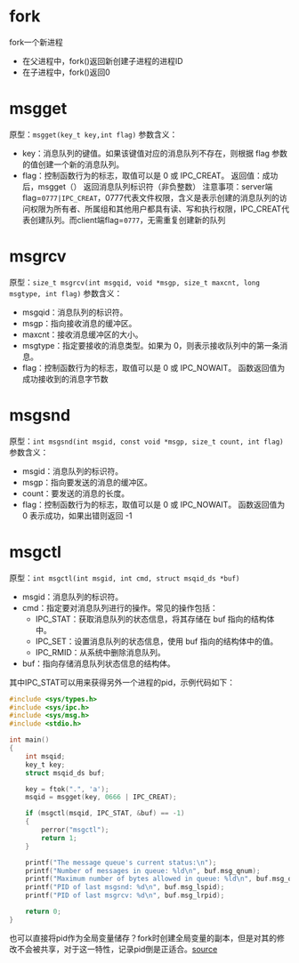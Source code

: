 # fork
fork一个新进程
* 在父进程中，fork()返回新创建子进程的进程ID
* 在子进程中，fork()返回0


# msgget
原型：`msgget(key_t key,int flag)`
参数含义：
* key：消息队列的键值。如果该键值对应的消息队列不存在，则根据 flag 参数的值创建一个新的消息队列。
* flag：控制函数行为的标志，取值可以是 0 或 IPC_CREAT。
返回值：成功后，msgget（） 返回消息队列标识符（非负整数）
注意事项：server端flag=`0777|IPC_CREAT`，0777代表文件权限，含义是表示创建的消息队列的访问权限为所有者、所属组和其他用户都具有读、写和执行权限，IPC_CREAT代表创建队列。而client端flag=`0777`，无需重复创建新的队列

# msgrcv
原型：`size_t msgrcv(int msgqid, void *msgp, size_t maxcnt, long msgtype, int flag)`
参数含义：
* msgqid：消息队列的标识符。
* msgp：指向接收消息的缓冲区。
* maxcnt：接收消息缓冲区的大小。
* msgtype：指定要接收的消息类型。如果为 0，则表示接收队列中的第一条消息。
* flag：控制函数行为的标志，取值可以是 0 或 IPC_NOWAIT。
函数返回值为成功接收到的消息字节数

# msgsnd
原型：`int msgsnd(int msgid, const void *msgp, size_t count, int flag)`
参数含义：
* msgid：消息队列的标识符。
* msgp：指向要发送的消息的缓冲区。
* count：要发送的消息的长度。
* flag：控制函数行为的标志，取值可以是 0 或 IPC_NOWAIT。
函数返回值为 0 表示成功，如果出错则返回 -1

# msgctl
原型：`int msgctl(int msgid, int cmd, struct msqid_ds *buf)`
* msgid：消息队列的标识符。
* cmd：指定要对消息队列进行的操作。常见的操作包括：
    * IPC_STAT：获取消息队列的状态信息，将其存储在 buf 指向的结构体中。
    * IPC_SET：设置消息队列的状态信息，使用 buf 指向的结构体中的值。
    * IPC_RMID：从系统中删除消息队列。
* buf：指向存储消息队列状态信息的结构体。

其中IPC_STAT可以用来获得另外一个进程的pid，示例代码如下：
```c
#include <sys/types.h>
#include <sys/ipc.h>
#include <sys/msg.h>
#include <stdio.h>

int main()
{
    int msqid;
    key_t key;
    struct msqid_ds buf;

    key = ftok(".", 'a');
    msqid = msgget(key, 0666 | IPC_CREAT);

    if (msgctl(msqid, IPC_STAT, &buf) == -1)
    {
        perror("msgctl");
        return 1;
    }

    printf("The message queue's current status:\n");
    printf("Number of messages in queue: %ld\n", buf.msg_qnum);
    printf("Maximum number of bytes allowed in queue: %ld\n", buf.msg_qbytes);
    printf("PID of last msgsnd: %d\n", buf.msg_lspid);
    printf("PID of last msgrcv: %d\n", buf.msg_lrpid);

    return 0;
}

```

也可以直接将pid作为全局变量储存？fork时创建全局变量的副本，但是对其的修改不会被共享，对于这一特性，记录pid倒是正适合。[source](https://stackoverflow.com/questions/4298678/after-forking-are-global-variables-shared)


